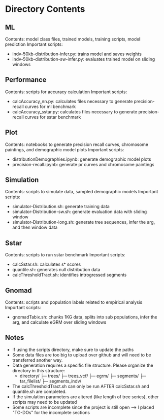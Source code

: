 # Directory Contents
## ML
Contents: model class files, trained models, training scripts, model prediction
Important scripts:
- indv-50kb-distribution-infer.py: trains model and saves weights
- indv-50kb-distribution-sw-infer.py: evaluates trained model on sliding windows

## Performance
Contents: scripts for accuracy calculation
Important scripts:
- calcAccuracy_nn.py: calculates files necessary to generate precision-recall curves for ml benchmark
- calcAccuracy_sstar.py: calculates files necessary to generate precision-recall curves for sstar benchmark

## Plot
Contents: notebooks to generate precision recall curves, chromosome paintings, and demographic model plots
Important scripts:
- distributionDemographies.ipynb: generate demographic model plots
- precision-recall.ipynb: generate pr curves and chromosome paintings
  
## Simulation
Contents: scripts to simulate data, sampled demographic models 
Important scripts:
- simulator-Distribution.sh: generate training data
- simulator-Distribution-sw.sh: generate evaluation data with sliding window
- simulator-Distribution-long.sh: generate tree sequences, infer the arg, and then window data
  
## Sstar
Contents: scripts to run sstar benchmark
Important scripts:
- calcSstar.sh: calculates s* scores
- quantile.sh: generates null distribution data
- calcThresholdTract.sh: identifies introgressed segments
  
## Gnomad
Contents: scripts and population labels related to empirical analysis
Important scripts:
- gnomadTabix.sh: chunks 1KG data, splits into sub populations, infer the arg, and calculate eGRM over sliding windows
  
## Notes
- If using the scripts directory, make sure to update the paths
- Some data files are too big to upload over github and will need to be transferred another way.
- Data generation requires a specific file structure. Please organize the directory in this structure:
	-	directory/
        ├─ trees/
        ├─ trees_vcf/
        ├─ egrm/
        ├─ segments/
        ├─ tar_filelist/
        ├─ segments_indv/
- The calcThresholdTract.sh can only be run AFTER calcSstar.sh and quantile.sh are completed.
- If the simulation parameters are altered (like length of tree series), other scripts may need to be updated
- Some scripts are incomplete since the project is still open --> I placed "TO-DOs" for the incomplete sections
